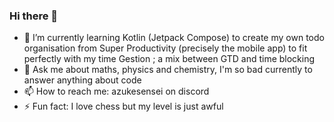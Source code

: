 ### Hi there 👋






- 🌱 I’m currently learning Kotlin (Jetpack Compose) to create my own todo organisation from Super Productivity (precisely the mobile app) to fit perfectly with my time Gestion ; a mix between GTD and time blocking
- 💬 Ask me about maths, physics and chemistry, I'm so bad currently to answer anything about code
- 📫 How to reach me: azukesensei on discord
- ⚡ Fun fact: I love chess but my level is just awful

